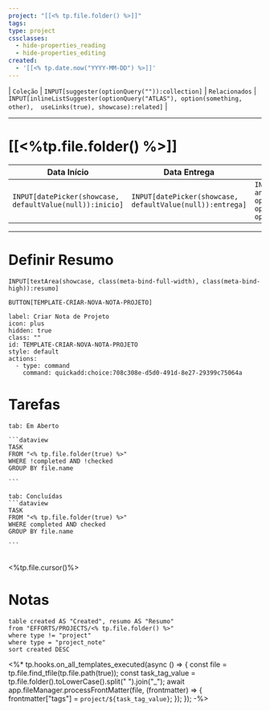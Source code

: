 ```yaml
---
project: "[[<% tp.file.folder() %>]]"
tags: 
type: project
cssclasses:
  - hide-properties_reading
  - hide-properties_editing
created:
  - '[[<% tp.date.now("YYYY-MM-DD") %>]]'
---
```

| `Coleção` | `INPUT[suggester(optionQuery("")):collection]`   | `Relacionados` | `INPUT[inlineListSuggester(optionQuery("ATLAS"), option(something, other),  useLinks(true), showcase):related]`  |

---
# [[<%tp.file.folder() %>]] 



|Data Início|Data Entrega|Status|
| --- | --- |---|
| `INPUT[datePicker(showcase, defaultValue(null)):inicio]`| `INPUT[datePicker(showcase, defaultValue(null)):entrega]` |`INPUT[inlineSelect(option('Em andamento'), option('Finalizada'), option('Arquivado'), option('Aguardando')):status]` |

---

# Definir Resumo 
`INPUT[textArea(showcase, class(meta-bind-full-width), class(meta-bind-high)):resumo]`


 `BUTTON[TEMPLATE-CRIAR-NOVA-NOTA-PROJETO]`

```meta-bind-button
label: Criar Nota de Projeto
icon: plus
hidden: true
class: ""
id: TEMPLATE-CRIAR-NOVA-NOTA-PROJETO
style: default
actions:
  - type: command
    command: quickadd:choice:708c308e-d5d0-491d-8e27-29399c75064a
```



# Tarefas 
````tabs
tab: Em Aberto

```dataview
TASK
FROM "<% tp.file.folder(true) %>"
WHERE !completed AND !checked
GROUP BY file.name

```

tab: Concluídas 
```dataview
TASK
FROM "<% tp.file.folder(true) %>"
WHERE completed AND checked
GROUP BY file.name

```


````

<%tp.file.cursor()%>

#  Notas

```dataview
table created AS "Created", resumo AS "Resumo"
from "EFFORTS/PROJECTS/<% tp.file.folder() %>"
where type != "project"
where type = "project_note"
sort created DESC
```


<%* tp.hooks.on_all_templates_executed(async () => { 
    const file = tp.file.find_tfile(tp.file.path(true)); 
    const task_tag_value = tp.file.folder().toLowerCase().split(" ").join("_");
    await app.fileManager.processFrontMatter(file, (frontmatter) => { 
        frontmatter["tags"] = `project/${task_tag_value}`; 
    }); 
}); -%>